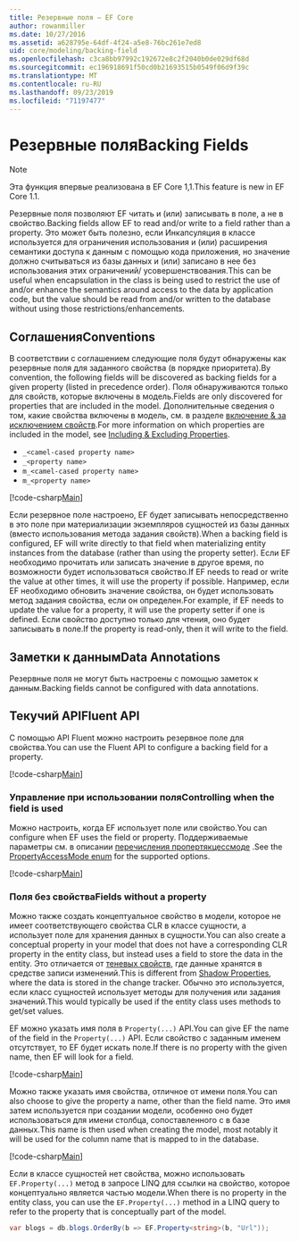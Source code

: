 ```yaml
---
title: Резервные поля — EF Core
author: rowanmiller
ms.date: 10/27/2016
ms.assetid: a628795e-64df-4f24-a5e8-76bc261e7ed8
uid: core/modeling/backing-field
ms.openlocfilehash: c3ca8bb97992c192672e8c2f2040b0de029df68d
ms.sourcegitcommit: ec196918691f50cd0b21693515b0549f06d9f39c
ms.translationtype: MT
ms.contentlocale: ru-RU
ms.lasthandoff: 09/23/2019
ms.locfileid: "71197477"
---
```

# <a name="backing-fields"></a><span data-ttu-id="d0165-102">Резервные поля</span><span class="sxs-lookup"><span data-stu-id="d0165-102">Backing Fields</span></span>

> [!NOTE]  
> <span data-ttu-id="d0165-103">Эта функция впервые реализована в EF Core 1,1.</span><span class="sxs-lookup"><span data-stu-id="d0165-103">This feature is new in EF Core 1.1.</span></span>

<span data-ttu-id="d0165-104">Резервные поля позволяют EF читать и (или) записывать в поле, а не в свойство.</span><span class="sxs-lookup"><span data-stu-id="d0165-104">Backing fields allow EF to read and/or write to a field rather than a property.</span></span> <span data-ttu-id="d0165-105">Это может быть полезно, если Инкапсуляция в классе используется для ограничения использования и (или) расширения семантики доступа к данным с помощью кода приложения, но значение должно считываться из базы данных и (или) записано в нее без использования этих ограничений/ усовершенствования.</span><span class="sxs-lookup"><span data-stu-id="d0165-105">This can be useful when encapsulation in the class is being used to restrict the use of and/or enhance the semantics around access to the data by application code, but the value should be read from and/or written to the database without using those restrictions/enhancements.</span></span>

## <a name="conventions"></a><span data-ttu-id="d0165-106">Соглашения</span><span class="sxs-lookup"><span data-stu-id="d0165-106">Conventions</span></span>

<span data-ttu-id="d0165-107">В соответствии с соглашением следующие поля будут обнаружены как резервные поля для заданного свойства (в порядке приоритета).</span><span class="sxs-lookup"><span data-stu-id="d0165-107">By convention, the following fields will be discovered as backing fields for a given property (listed in precedence order).</span></span> <span data-ttu-id="d0165-108">Поля обнаруживаются только для свойств, которые включены в модель.</span><span class="sxs-lookup"><span data-stu-id="d0165-108">Fields are only discovered for properties that are included in the model.</span></span> <span data-ttu-id="d0165-109">Дополнительные сведения о том, какие свойства включены в модель, см. в разделе [включение & за исключением свойств](included-properties.md).</span><span class="sxs-lookup"><span data-stu-id="d0165-109">For more information on which properties are included in the model, see [Including & Excluding Properties](included-properties.md).</span></span>

* `_<camel-cased property name>`
* `_<property name>`
* `m_<camel-cased property name>`
* `m_<property name>`

[!code-csharp[Main](../../../samples/core/Modeling/Conventions/BackingField.cs#Sample)]

<span data-ttu-id="d0165-110">Если резервное поле настроено, EF будет записывать непосредственно в это поле при материализации экземпляров сущностей из базы данных (вместо использования метода задания свойств).</span><span class="sxs-lookup"><span data-stu-id="d0165-110">When a backing field is configured, EF will write directly to that field when materializing entity instances from the database (rather than using the property setter).</span></span> <span data-ttu-id="d0165-111">Если EF необходимо прочитать или записать значение в другое время, по возможности будет использоваться свойство.</span><span class="sxs-lookup"><span data-stu-id="d0165-111">If EF needs to read or write the value at other times, it will use the property if possible.</span></span> <span data-ttu-id="d0165-112">Например, если EF необходимо обновить значение свойства, он будет использовать метод задания свойства, если он определен.</span><span class="sxs-lookup"><span data-stu-id="d0165-112">For example, if EF needs to update the value for a property, it will use the property setter if one is defined.</span></span> <span data-ttu-id="d0165-113">Если свойство доступно только для чтения, оно будет записывать в поле.</span><span class="sxs-lookup"><span data-stu-id="d0165-113">If the property is read-only, then it will write to the field.</span></span>

## <a name="data-annotations"></a><span data-ttu-id="d0165-114">Заметки к данным</span><span class="sxs-lookup"><span data-stu-id="d0165-114">Data Annotations</span></span>

<span data-ttu-id="d0165-115">Резервные поля не могут быть настроены с помощью заметок к данным.</span><span class="sxs-lookup"><span data-stu-id="d0165-115">Backing fields cannot be configured with data annotations.</span></span>

## <a name="fluent-api"></a><span data-ttu-id="d0165-116">Текучий API</span><span class="sxs-lookup"><span data-stu-id="d0165-116">Fluent API</span></span>

<span data-ttu-id="d0165-117">С помощью API Fluent можно настроить резервное поле для свойства.</span><span class="sxs-lookup"><span data-stu-id="d0165-117">You can use the Fluent API to configure a backing field for a property.</span></span>

[!code-csharp[Main](../../../samples/core/Modeling/FluentAPI/BackingField.cs#Sample)]

### <a name="controlling-when-the-field-is-used"></a><span data-ttu-id="d0165-118">Управление при использовании поля</span><span class="sxs-lookup"><span data-stu-id="d0165-118">Controlling when the field is used</span></span>

<span data-ttu-id="d0165-119">Можно настроить, когда EF использует поле или свойство.</span><span class="sxs-lookup"><span data-stu-id="d0165-119">You can configure when EF uses the field or property.</span></span> <span data-ttu-id="d0165-120">Поддерживаемые параметры см. в описании [перечисления пропертякцессмоде](https://docs.microsoft.com/dotnet/api/microsoft.entityframeworkcore.propertyaccessmode) .</span><span class="sxs-lookup"><span data-stu-id="d0165-120">See the [PropertyAccessMode enum](https://docs.microsoft.com/dotnet/api/microsoft.entityframeworkcore.propertyaccessmode) for the supported options.</span></span>

[!code-csharp[Main](../../../samples/core/Modeling/FluentAPI/BackingFieldAccessMode.cs#Sample)]

### <a name="fields-without-a-property"></a><span data-ttu-id="d0165-121">Поля без свойства</span><span class="sxs-lookup"><span data-stu-id="d0165-121">Fields without a property</span></span>

<span data-ttu-id="d0165-122">Можно также создать концептуальное свойство в модели, которое не имеет соответствующего свойства CLR в классе сущности, а использует поле для хранения данных в сущности.</span><span class="sxs-lookup"><span data-stu-id="d0165-122">You can also create a conceptual property in your model that does not have a corresponding CLR property in the entity class, but instead uses a field to store the data in the entity.</span></span> <span data-ttu-id="d0165-123">Это отличается от [теневых свойств](shadow-properties.md), где данные хранятся в средстве записи изменений.</span><span class="sxs-lookup"><span data-stu-id="d0165-123">This is different from [Shadow Properties](shadow-properties.md), where the data is stored in the change tracker.</span></span> <span data-ttu-id="d0165-124">Обычно это используется, если класс сущностей использует методы для получения или задания значений.</span><span class="sxs-lookup"><span data-stu-id="d0165-124">This would typically be used if the entity class uses methods to get/set values.</span></span>

<span data-ttu-id="d0165-125">EF можно указать имя поля в `Property(...)` API.</span><span class="sxs-lookup"><span data-stu-id="d0165-125">You can give EF the name of the field in the `Property(...)` API.</span></span> <span data-ttu-id="d0165-126">Если свойство с заданным именем отсутствует, то EF будет искать поле.</span><span class="sxs-lookup"><span data-stu-id="d0165-126">If there is no property with the given name, then EF will look for a field.</span></span>

[!code-csharp[Main](../../../samples/core/Modeling/FluentAPI/BackingFieldNoProperty.cs#Sample)]

<span data-ttu-id="d0165-127">Можно также указать имя свойства, отличное от имени поля.</span><span class="sxs-lookup"><span data-stu-id="d0165-127">You can also choose to give the property a name, other than the field name.</span></span> <span data-ttu-id="d0165-128">Это имя затем используется при создании модели, особенно оно будет использоваться для имени столбца, сопоставленного с в базе данных.</span><span class="sxs-lookup"><span data-stu-id="d0165-128">This name is then used when creating the model, most notably it will be used for the column name that is mapped to in the database.</span></span>

[!code-csharp[Main](../../../samples/core/Modeling/FluentAPI/BackingFieldConceptualProperty.cs#Sample)]

<span data-ttu-id="d0165-129">Если в классе сущностей нет свойства, можно использовать `EF.Property(...)` метод в запросе LINQ для ссылки на свойство, которое концептуально является частью модели.</span><span class="sxs-lookup"><span data-stu-id="d0165-129">When there is no property in the entity class, you can use the `EF.Property(...)` method in a LINQ query to refer to the property that is conceptually part of the model.</span></span>

``` csharp
var blogs = db.blogs.OrderBy(b => EF.Property<string>(b, "Url"));
```
